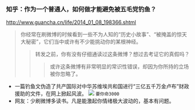 ### 知乎：作为一个普通人，如何做才能避免被五毛党钓鱼？
http://www.guancha.cn/life/2014_01_08_198366.shtml
>你经常在刷微博的时候看到一些不为人知的“历史小故事”、“被掩盖的惊天大秘密”，它们当中或许有不少能挑动你的某根神经。
>>转发之前，你有没有仔细通读过这条微博？想过去考证它的真假吗？
>>>或许这条微博有非常明显的常识性错误，却因为你所持的立场被你忽略了。
- 一篇钓鱼文伪造了共产国际对中华苏维埃共和国进行“三亿五千万金卢布”财政援助的文件，在网上掀起风波。
![](http://i.guancha.cn/News/2014/01/08/635248013014983147.jpg)
`要你命3000`
- 网友：少刷微博多读书。凡是能激起你情绪极大波动的，基本有问题。